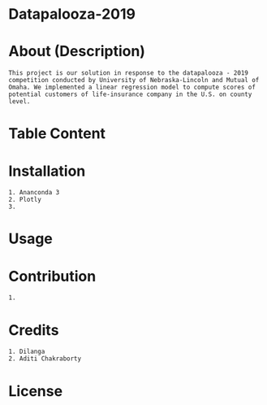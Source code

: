 # Datapalooza-2019
	
# About (Description)
	This project is our solution in response to the datapalooza - 2019 competition conducted by University of Nebraska-Lincoln and Mutual of Omaha. We implemented a linear regression model to compute scores of potential customers of life-insurance company in the U.S. on county level. 

# Table Content
# Installation
 	1. Ananconda 3
	2. Plotly
	3. 
# Usage
# Contribution
	1.
# Credits
	1. Dilanga
	2. Aditi Chakraborty 
# License

